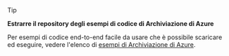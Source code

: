> [!TIP]
> 
> **Estrarre il repository degli esempi di codice di Archiviazione di Azure**
> 
> Per esempi di codice end-to-end facile da usare che è possibile scaricare ed eseguire, vedere l'elenco di [esempi di Archiviazione di Azure](https://docs.microsoft.com/en-us/azure/storage/storage-samples-dotnet).




<!--HONumber=Jan17_HO4-->


